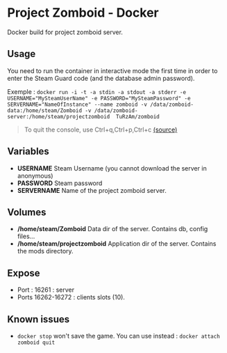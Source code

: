# Project Zomboid - Docker

Docker build for project zomboid server.

## Usage

You need to run  the container in interactive mode the first time in order to enter the Steam Guard code (and the database admin password).

Exemple : 
`docker run -i -t -a stdin -a stdout -a stderr -e USERNAME="MySteamUserName" -e PASSWORD="MySteamPassword" -e SERVERNAME="NameOfInstance" --name zomboid -v /data/zomboid-data:/home/steam/Zomboid -v /data/zomboid-server:/home/steam/projectzomboid  TuRzAm/zomboid`
> To quit the console, use Ctrl+q,Ctrl+p,Ctrl+c [(source)](http://docs.docker.com/articles/basics/#running-an-interactive-shell)

## Variables
+ __USERNAME__
Steam Username (you cannot download the server in anonymous)
+ __PASSWORD__
Steam password
+ __SERVERNAME__
Name of the project zomboid server.

## Volumes
+ __/home/steam/Zomboid__
Data dir of the server. Contains db, config files...
+ __/home/steam/projectzomboid__
Application dir of the server. Contains the mods directory.

## Expose
+ Port : 16261 : server
+ Ports 16262-16272 : clients slots (10).

## Known issues
+ `docker stop` won't save the game.
You can use instead :
`docker attach zomboid
quit` 
